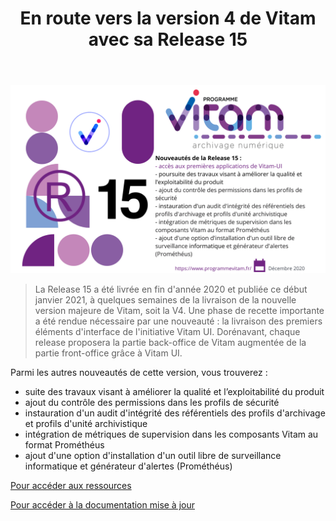 ﻿---
layout: post
title: En route vers la version 4 de Vitam avec sa Release 15
---

![Logos](/public/images/release15.png)

> La Release 15 a été livrée en fin d'année 2020 et publiée ce début janvier 2021, à quelques semaines de la livraison de la nouvelle version majeure de Vitam, soit la V4. 
Une phase de recette importante a été rendue nécessaire par une nouveauté : la livraison des premiers éléments d'interface de l'initiative Vitam UI.
Dorénavant, chaque release proposera la partie back-office de Vitam augmentée de la partie front-office grâce à Vitam UI.

Parmi les autres nouveautés de cette version, vous trouverez :
- suite des travaux visant à améliorer la qualité et l’exploitabilité du produit
- ajout du contrôle des permissions dans les profils de sécurité
- instauration d'un audit d'intégrité des référentiels des profils d'archivage et profils d'unité archivistique
- intégration de métriques de supervision dans les composants Vitam au format Prométhéus
- ajout d'une option d'installation d'un outil libre de surveillance informatique et générateur d'alertes (Prométhéus)

[Pour accéder aux ressources](https://www.programmevitam.fr/pages/ressources/)

[Pour accéder à la documentation mise à jour](https://www.programmevitam.fr/pages/documentation/)